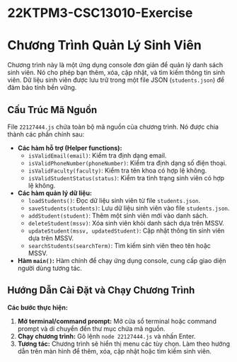 # 22KTPM3-CSC13010-Exercise

# Chương Trình Quản Lý Sinh Viên

Chương trình này là một ứng dụng console đơn giản để quản lý danh sách sinh viên. Nó cho phép bạn thêm, xóa, cập nhật, và tìm kiếm thông tin sinh viên. Dữ liệu sinh viên được lưu trữ trong một file JSON (`students.json`) để đảm bảo tính bền vững.

## Cấu Trúc Mã Nguồn

File `22127444.js` chứa toàn bộ mã nguồn của chương trình. Nó được chia thành các phần chính sau:

*   **Các hàm hỗ trợ (Helper functions):**
    *   `isValidEmail(email)`: Kiểm tra định dạng email.
    *   `isValidPhoneNumber(phoneNumber)`: Kiểm tra định dạng số điện thoại.
    *   `isValidFaculty(faculty)`: Kiểm tra tên khoa có hợp lệ không.
    *   `isValidStudentStatus(status)`: Kiểm tra tình trạng sinh viên có hợp lệ không.
*   **Các hàm quản lý dữ liệu:**
    *   `loadStudents()`: Đọc dữ liệu sinh viên từ file `students.json`.
    *   `saveStudents(students)`: Lưu dữ liệu sinh viên vào file `students.json`.
    *   `addStudent(student)`: Thêm một sinh viên mới vào danh sách.
    *   `deleteStudent(mssv)`: Xóa sinh viên khỏi danh sách dựa trên MSSV.
    *   `updateStudent(mssv, updatedStudent)`: Cập nhật thông tin sinh viên dựa trên MSSV.
    *   `searchStudents(searchTerm)`: Tìm kiếm sinh viên theo tên hoặc MSSV.
*   **Hàm `main()`:** Hàm chính để chạy ứng dụng console, cung cấp giao diện người dùng tương tác.

## Hướng Dẫn Cài Đặt và Chạy Chương Trình

**Các bước thực hiện:**

1.  **Mở terminal/command prompt:** Mở cửa sổ terminal hoặc command prompt và di chuyển đến thư mục chứa mã nguồn.
2.  **Chạy chương trình:** Gõ lệnh `node 22127444.js` và nhấn Enter.
3.  **Tương tác:** Chương trình sẽ hiển thị menu các tùy chọn. Làm theo hướng dẫn trên màn hình để thêm, xóa, cập nhật hoặc tìm kiếm sinh viên.

